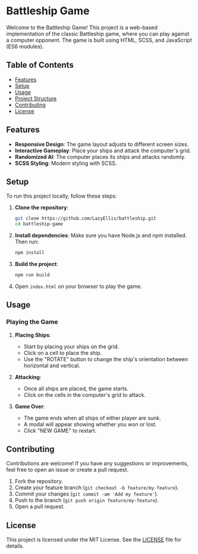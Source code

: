 # Battleship Game

Welcome to the Battleship Game! This project is a web-based implementation of the classic Battleship game, where you can play against a computer opponent. The game is built using HTML, SCSS, and JavaScript (ES6 modules).

## Table of Contents

- [Features](#features)
- [Setup](#setup)
- [Usage](#usage)
- [Project Structure](#project-structure)
- [Contributing](#contributing)
- [License](#license)

## Features

- **Responsive Design**: The game layout adjusts to different screen sizes.
- **Interactive Gameplay**: Place your ships and attack the computer's grid.
- **Randomized AI**: The computer places its ships and attacks randomly.
- **SCSS Styling**: Modern styling with SCSS.

## Setup

To run this project locally, follow these steps:

1. **Clone the repository**:

   ```bash
   git clone https://github.com/LazyEllis/battleship.git
   cd battleship-game
   ```

2. **Install dependencies**:
   Make sure you have Node.js and npm installed. Then run:

   ```bash
   npm install
   ```

3. **Build the project**:

   ```bash
   npm run build
   ```

4. Open `index.html` on your browser to play the game.

## Usage

### Playing the Game

1. **Placing Ships**:

   - Start by placing your ships on the grid.
   - Click on a cell to place the ship.
   - Use the "ROTATE" button to change the ship's orientation between horizontal and vertical.

2. **Attacking**:

   - Once all ships are placed, the game starts.
   - Click on the cells in the computer's grid to attack.

3. **Game Over**:
   - The game ends when all ships of either player are sunk.
   - A modal will appear showing whether you won or lost.
   - Click "NEW GAME" to restart.

## Contributing

Contributions are welcome! If you have any suggestions or improvements, feel free to open an issue or create a pull request.

1. Fork the repository.
2. Create your feature branch (`git checkout -b feature/my-feature`).
3. Commit your changes (`git commit -am 'Add my feature'`).
4. Push to the branch (`git push origin feature/my-feature`).
5. Open a pull request.

## License

This project is licensed under the MIT License. See the [LICENSE](LICENSE) file for details.
